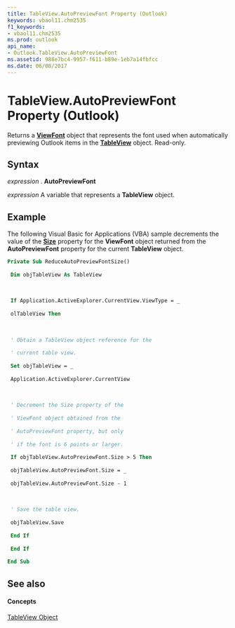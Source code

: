 ```yaml
---
title: TableView.AutoPreviewFont Property (Outlook)
keywords: vbaol11.chm2535
f1_keywords:
- vbaol11.chm2535
ms.prod: outlook
api_name:
- Outlook.TableView.AutoPreviewFont
ms.assetid: 988e7bc4-9957-f611-b89e-1eb7a14fbfcc
ms.date: 06/08/2017
---
```



# TableView.AutoPreviewFont Property (Outlook)

Returns a  **[ViewFont](Outlook.ViewFont.md)** object that represents the font used when automatically previewing Outlook items in the **[TableView](Outlook.TableView.md)** object. Read-only.


## Syntax

 _expression_ . **AutoPreviewFont**

 _expression_ A variable that represents a **TableView** object.


## Example

The following Visual Basic for Applications (VBA) sample decrements the value of the  **[Size](Outlook.ViewFont.Size.md)** property for the **ViewFont** object returned from the **AutoPreviewFont** property for the current **TableView** object.


```vb
Private Sub ReduceAutoPreviewFontSize() 
 
 Dim objTableView As TableView 
 
 
 
 If Application.ActiveExplorer.CurrentView.ViewType = _ 
 
 olTableView Then 
 
 
 
 ' Obtain a TableView object reference for the 
 
 ' current table view. 
 
 Set objTableView = _ 
 
 Application.ActiveExplorer.CurrentView 
 
 
 
 ' Decrement the Size property of the 
 
 ' ViewFont object obtained from the 
 
 ' AutoPreviewFont property, but only 
 
 ' if the font is 6 points or larger. 
 
 If objTableView.AutoPreviewFont.Size > 5 Then 
 
 objTableView.AutoPreviewFont.Size = _ 
 
 objTableView.AutoPreviewFont.Size - 1 
 
 
 
 ' Save the table view. 
 
 objTableView.Save 
 
 End If 
 
 End If 
 
End Sub
```


## See also


#### Concepts


[TableView Object](Outlook.TableView.md)

